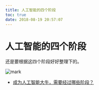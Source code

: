 ```yaml
---
title: 人工智能的四个阶段
toc: true
date: 2018-08-19 20:57:07
---
```


# 人工智能的四个阶段

还是要根据这四个阶段好好整理下的。




![mark](http://pacdb2bfr.bkt.clouddn.com/blog/image/180819/JE9Jhmk5mA.png?imageslim)



- [成为人工智能大牛，需要经过哪些阶段？](https://zhuanlan.zhihu.com/p/29595944)
